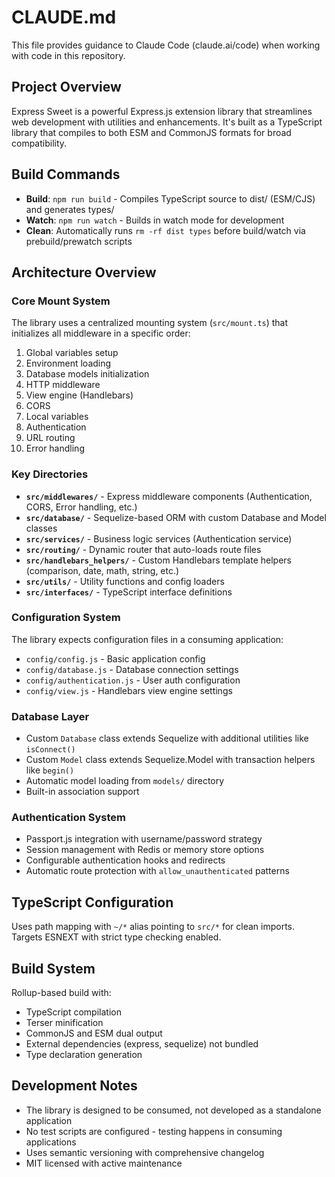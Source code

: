 # CLAUDE.md

This file provides guidance to Claude Code (claude.ai/code) when working with code in this repository.

## Project Overview

Express Sweet is a powerful Express.js extension library that streamlines web development with utilities and enhancements. It's built as a TypeScript library that compiles to both ESM and CommonJS formats for broad compatibility.

## Build Commands

- **Build**: `npm run build` - Compiles TypeScript source to dist/ (ESM/CJS) and generates types/
- **Watch**: `npm run watch` - Builds in watch mode for development
- **Clean**: Automatically runs `rm -rf dist types` before build/watch via prebuild/prewatch scripts

## Architecture Overview

### Core Mount System
The library uses a centralized mounting system (`src/mount.ts`) that initializes all middleware in a specific order:
1. Global variables setup
2. Environment loading  
3. Database models initialization
4. HTTP middleware
5. View engine (Handlebars)
6. CORS
7. Local variables
8. Authentication
9. URL routing
10. Error handling

### Key Directories

- **`src/middlewares/`** - Express middleware components (Authentication, CORS, Error handling, etc.)
- **`src/database/`** - Sequelize-based ORM with custom Database and Model classes
- **`src/services/`** - Business logic services (Authentication service)
- **`src/routing/`** - Dynamic router that auto-loads route files
- **`src/handlebars_helpers/`** - Custom Handlebars template helpers (comparison, date, math, string, etc.)
- **`src/utils/`** - Utility functions and config loaders
- **`src/interfaces/`** - TypeScript interface definitions

### Configuration System
The library expects configuration files in a consuming application:
- `config/config.js` - Basic application config
- `config/database.js` - Database connection settings  
- `config/authentication.js` - User auth configuration
- `config/view.js` - Handlebars view engine settings

### Database Layer
- Custom `Database` class extends Sequelize with additional utilities like `isConnect()`
- Custom `Model` class extends Sequelize.Model with transaction helpers like `begin()`
- Automatic model loading from `models/` directory
- Built-in association support

### Authentication System
- Passport.js integration with username/password strategy
- Session management with Redis or memory store options
- Configurable authentication hooks and redirects
- Automatic route protection with `allow_unauthenticated` patterns

## TypeScript Configuration

Uses path mapping with `~/*` alias pointing to `src/*` for clean imports. Targets ESNEXT with strict type checking enabled.

## Build System

Rollup-based build with:
- TypeScript compilation
- Terser minification
- CommonJS and ESM dual output
- External dependencies (express, sequelize) not bundled
- Type declaration generation

## Development Notes

- The library is designed to be consumed, not developed as a standalone application
- No test scripts are configured - testing happens in consuming applications
- Uses semantic versioning with comprehensive changelog
- MIT licensed with active maintenance